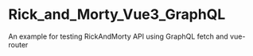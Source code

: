 # Rick_and_Morty_Vue3_GraphQL
An example for testing RickAndMorty API using GraphQL fetch and vue-router  
